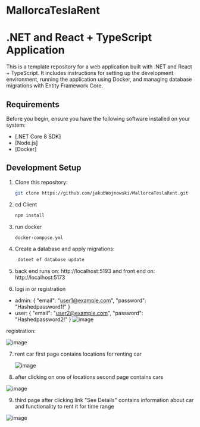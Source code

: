 # MallorcaTeslaRent

# .NET and React + TypeScript Application

This is a template repository for a web application built with .NET and React + TypeScript. It includes instructions for setting up the development environment, running the application using Docker, and managing database migrations with Entity Framework Core.

## Requirements

Before you begin, ensure you have the following software installed on your system:

- [.NET Core 8 SDK] 
- [Node.js]
- [Docker]

## Development Setup
1. Clone this repository:
   ```bash
   git clone https://github.com/jakubWojnowski/MallorcaTeslaRent.git

2. cd Client
    ```bash
    npm install

3. run docker
   ```bash
   docker-compose.yml
   
4. Create a database and apply migrations:
   ```bash
    dotnet ef database update

5. back end runs on: http://localhost:5193 and front end on: http://localhost:5173

6. logi in or registration
 - admin:
   {
  "email": "user1@example.com",
  "password": "Hashedpassword1!"
}
- user:
{
  "email": "user2@example.com",
  "password": "Hashedpassword2!"
}
 ![image](https://github.com/jakubWojnowski/MallorcaTeslaRent/assets/83953649/e8b16322-0889-4524-9953-49f6d436bb78)

registration: 

 ![image](https://github.com/jakubWojnowski/MallorcaTeslaRent/assets/83953649/2faae036-938a-409c-8543-f1d4f8f395f6)
 
7. rent car
   first page contains locations for renting car
   
   ![image](https://github.com/jakubWojnowski/MallorcaTeslaRent/assets/83953649/5e10763e-7d09-41df-af42-85cbb2459ceb)

8. after clicking on one of locations second page contains cars
   
![image](https://github.com/jakubWojnowski/MallorcaTeslaRent/assets/83953649/f271dbcc-c7e0-4ad9-bbe2-c66e80c17bf9)

9. third page after clicking link "See Details" contains information about car and functionality to rent it for time range 

![image](https://github.com/jakubWojnowski/MallorcaTeslaRent/assets/83953649/a809de2c-9c7e-4f36-96bf-a7d2a82be196)




